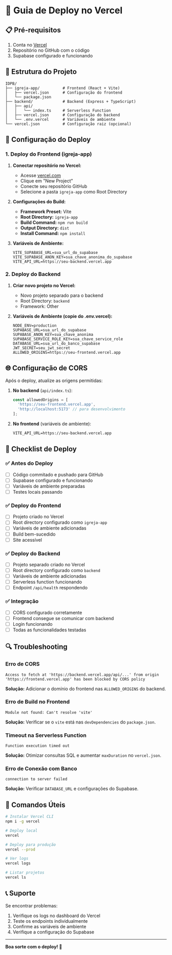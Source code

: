 # 🚀 Guia de Deploy no Vercel

## 📋 Pré-requisitos

1. Conta no [Vercel](https://vercel.com)
2. Repositório no GitHub com o código
3. Supabase configurado e funcionando

## 🎯 Estrutura do Projeto

```
IDPB/
├── igreja-app/          # Frontend (React + Vite)
│   ├── vercel.json      # Configuração do frontend
│   └── package.json
├── backend/             # Backend (Express + TypeScript)
│   ├── api/
│   │   └── index.ts     # Serverless Function
│   ├── vercel.json      # Configuração do backend
│   └── .env.vercel      # Variáveis de ambiente
└── vercel.json          # Configuração raiz (opcional)
```

## 🔧 Configuração do Deploy

### 1. Deploy do Frontend (igreja-app)

1. **Conectar repositório no Vercel:**
   - Acesse [vercel.com](https://vercel.com)
   - Clique em "New Project"
   - Conecte seu repositório GitHub
   - Selecione a pasta `igreja-app` como Root Directory

2. **Configurações do Build:**
   - **Framework Preset:** Vite
   - **Root Directory:** `igreja-app`
   - **Build Command:** `npm run build`
   - **Output Directory:** `dist`
   - **Install Command:** `npm install`

3. **Variáveis de Ambiente:**
   ```
   VITE_SUPABASE_URL=sua_url_do_supabase
   VITE_SUPABASE_ANON_KEY=sua_chave_anonima_do_supabase
   VITE_API_URL=https://seu-backend.vercel.app
   ```

### 2. Deploy do Backend

1. **Criar novo projeto no Vercel:**
   - Novo projeto separado para o backend
   - Root Directory: `backend`
   - Framework: Other

2. **Variáveis de Ambiente (copie do .env.vercel):**
   ```
   NODE_ENV=production
   SUPABASE_URL=sua_url_do_supabase
   SUPABASE_ANON_KEY=sua_chave_anonima
   SUPABASE_SERVICE_ROLE_KEY=sua_chave_service_role
   DATABASE_URL=sua_url_do_banco_supabase
   JWT_SECRET=seu_jwt_secret
   ALLOWED_ORIGINS=https://seu-frontend.vercel.app
   ```

## 🌐 Configuração de CORS

Após o deploy, atualize as origens permitidas:

1. **No backend** (`api/index.ts`):
   ```typescript
   const allowedOrigins = [
     'https://seu-frontend.vercel.app',
     'http://localhost:5173' // para desenvolvimento
   ];
   ```

2. **No frontend** (variáveis de ambiente):
   ```
   VITE_API_URL=https://seu-backend.vercel.app
   ```

## 📝 Checklist de Deploy

### ✅ Antes do Deploy
- [ ] Código commitado e pushado para GitHub
- [ ] Supabase configurado e funcionando
- [ ] Variáveis de ambiente preparadas
- [ ] Testes locais passando

### ✅ Deploy do Frontend
- [ ] Projeto criado no Vercel
- [ ] Root directory configurado como `igreja-app`
- [ ] Variáveis de ambiente adicionadas
- [ ] Build bem-sucedido
- [ ] Site acessível

### ✅ Deploy do Backend
- [ ] Projeto separado criado no Vercel
- [ ] Root directory configurado como `backend`
- [ ] Variáveis de ambiente adicionadas
- [ ] Serverless function funcionando
- [ ] Endpoint `/api/health` respondendo

### ✅ Integração
- [ ] CORS configurado corretamente
- [ ] Frontend consegue se comunicar com backend
- [ ] Login funcionando
- [ ] Todas as funcionalidades testadas

## 🔍 Troubleshooting

### Erro de CORS
```
Access to fetch at 'https://backend.vercel.app/api/...' from origin 'https://frontend.vercel.app' has been blocked by CORS policy
```
**Solução:** Adicionar o domínio do frontend nas `ALLOWED_ORIGINS` do backend.

### Erro de Build no Frontend
```
Module not found: Can't resolve 'vite'
```
**Solução:** Verificar se o `vite` está nas `devDependencies` do `package.json`.

### Timeout na Serverless Function
```
Function execution timed out
```
**Solução:** Otimizar consultas SQL e aumentar `maxDuration` no `vercel.json`.

### Erro de Conexão com Banco
```
connection to server failed
```
**Solução:** Verificar `DATABASE_URL` e configurações do Supabase.

## 🎉 Comandos Úteis

```bash
# Instalar Vercel CLI
npm i -g vercel

# Deploy local
vercel

# Deploy para produção
vercel --prod

# Ver logs
vercel logs

# Listar projetos
vercel ls
```

## 📞 Suporte

Se encontrar problemas:
1. Verifique os logs no dashboard do Vercel
2. Teste os endpoints individualmente
3. Confirme as variáveis de ambiente
4. Verifique a configuração do Supabase

---

**Boa sorte com o deploy! 🚀**